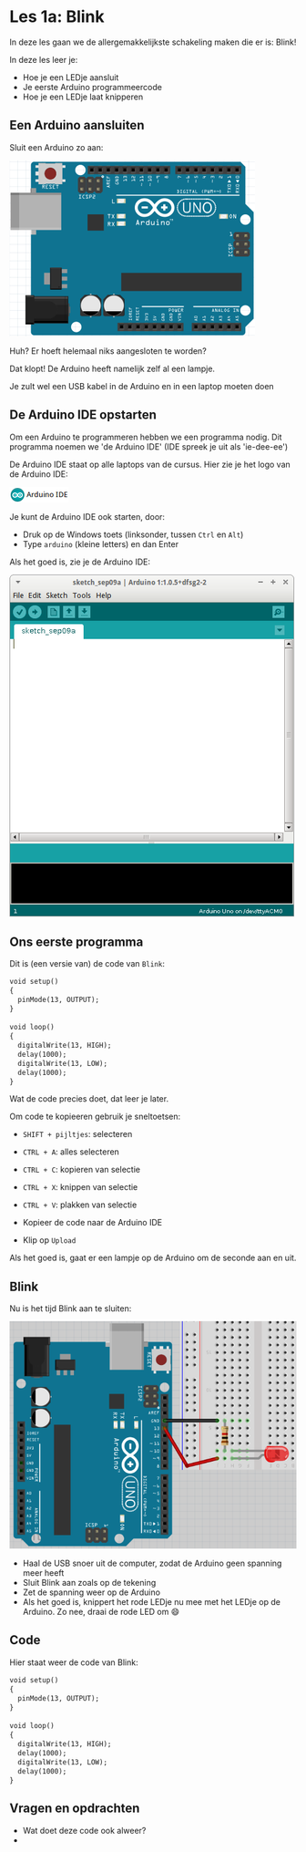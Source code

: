 # Les 1a: Blink

In deze les gaan we de allergemakkelijkste schakeling maken die er is: Blink!

In deze les leer je:

 * Hoe je een LEDje aansluit
 * Je eerste Arduino programmeercode
 * Hoe je een LEDje laat knipperen

## Een Arduino aansluiten

Sluit een Arduino zo aan:

![Blink zonder led](BlinkZonderLed.png)

Huh? Er hoeft helemaal niks aangesloten te worden? 

Dat klopt! De Arduino heeft namelijk zelf al een lampje.

Je zult wel een USB kabel in de Arduino en in een laptop moeten doen

## De Arduino IDE opstarten

Om een Arduino te programmeren hebben we een programma nodig.
Dit programma noemen we 'de Arduino IDE' (IDE spreek je uit
als 'ie-dee-ee')

De Arduino IDE staat op alle laptops van de cursus.
Hier zie je het logo van de Arduino IDE:

![Logo van de Arduino IDE](ArduinoIdeLogo.png)

Je kunt de Arduino IDE ook starten, door:

 * Druk op de Windows toets (linksonder, tussen `Ctrl` en `Alt`)
 * Type `arduino` (kleine letters) en dan Enter

Als het goed is, zie je de Arduino IDE:

![De Arduino IDE](ArduinoIde.png)

## Ons eerste programma

Dit is (een versie van) de code van `Blink`:

```
void setup() 
{
  pinMode(13, OUTPUT);
}

void loop() 
{
  digitalWrite(13, HIGH);
  delay(1000);
  digitalWrite(13, LOW);
  delay(1000);
}
```

Wat de code precies doet, dat leer je later.

Om code te kopieeren gebruik je sneltoetsen:

 * `SHIFT + pijltjes`: selecteren
 * `CTRL + A`: alles selecteren
 * `CTRL + C`: kopieren van selectie
 * `CTRL + X`: knippen van selectie
 * `CTRL + V`: plakken van selectie

 * Kopieer de code naar de Arduino IDE
 * Klip op `Upload`

Als het goed is, gaat er een lampje op de Arduino om de seconde aan en uit.

## Blink

Nu is het tijd Blink aan te sluiten:

![Blink](Blink.png)

 * Haal de USB snoer uit de computer, zodat de Arduino geen spanning meer heeft
 * Sluit Blink aan zoals op de tekening
 * Zet de spanning weer op de Arduino
 * Als het goed is, knippert het rode LEDje nu mee met het LEDje op de Arduino. Zo nee, draai de rode LED om :smile:

## Code

Hier staat weer de code van Blink:

```
void setup() 
{
  pinMode(13, OUTPUT);
}

void loop() 
{
  digitalWrite(13, HIGH);
  delay(1000);
  digitalWrite(13, LOW);
  delay(1000);
}
```

## Vragen en opdrachten

 * Wat doet deze code ook alweer?
 * 
